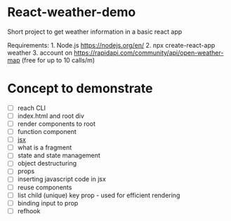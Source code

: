 # React-weather-demo

Short project to get weather information in a basic react app

Requirements: 
    1. Node.js  https://nodejs.org/en/
    2. npx create-react-app weather
    3. account on https://rapidapi.com/community/api/open-weather-map (free for up to 10 calls/m)
    
# Concept to demonstrate

- [ ] reach CLI
- [ ] index.html and root div
- [ ] render components to root
- [ ] function component
- [ ] [jsx](https://reactjs.org/docs/introducing-jsx.html)
- [ ] what is a fragment
- [ ] state and state management
- [ ] object destructuring
- [ ] props
- [ ] inserting javascript code in jsx
- [ ] reuse components
- [ ] list child (unique) key prop - used for efficient rendering
- [ ] binding input to prop
- [ ] refhook
